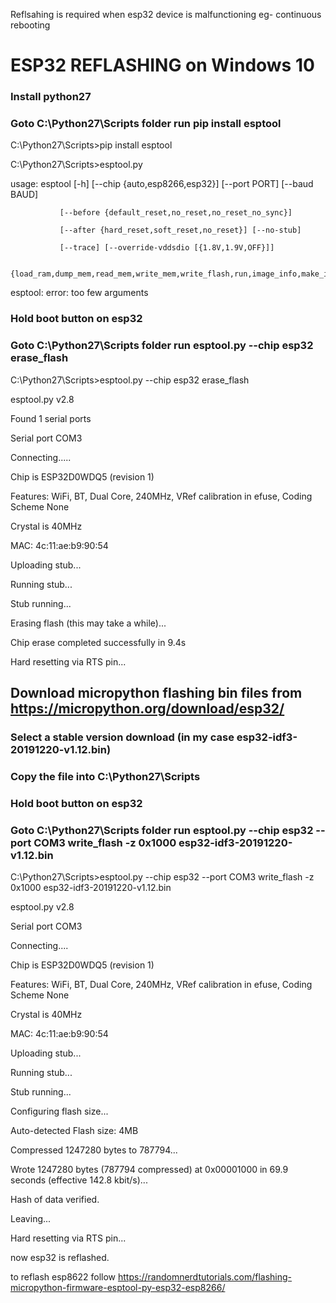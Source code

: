 Reflsahing is required when esp32 device is malfunctioning
eg- continuous rebooting


# ESP32 REFLASHING on Windows 10

### Install python27

### Goto C:\Python27\Scripts folder run pip install esptool 
C:\Python27\Scripts>pip install esptool 


C:\Python27\Scripts>esptool.py 

usage: esptool [-h] [--chip {auto,esp8266,esp32}] [--port PORT] [--baud BAUD] 

               [--before {default_reset,no_reset,no_reset_no_sync}] 

               [--after {hard_reset,soft_reset,no_reset}] [--no-stub] 

               [--trace] [--override-vddsdio [{1.8V,1.9V,OFF}]] 

               {load_ram,dump_mem,read_mem,write_mem,write_flash,run,image_info,make_image,elf2image,read_mac,chip_id,flash_id,read_flash_status,write_flash_status,read_flash,verify_flash,erase_flash,erase_region,version} 
 
esptool: error: too few arguments 


 
### Hold boot button on esp32
### Goto C:\Python27\Scripts folder run esptool.py --chip esp32 erase_flash 
 
 
C:\Python27\Scripts>esptool.py --chip esp32 erase_flash 

esptool.py v2.8 

Found 1 serial ports 

Serial port COM3 

Connecting..... 

Chip is ESP32D0WDQ5 (revision 1) 

Features: WiFi, BT, Dual Core, 240MHz, VRef calibration in efuse, Coding Scheme None 

Crystal is 40MHz 

MAC: 4c:11:ae:b9:90:54 

Uploading stub... 

Running stub... 

Stub running... 

Erasing flash (this may take a while)... 

Chip erase completed successfully in 9.4s 

Hard resetting via RTS pin... 





## Download micropython flashing bin files from https://micropython.org/download/esp32/ 
### Select a stable version download (in my case esp32-idf3-20191220-v1.12.bin)
### Copy the file into C:\Python27\Scripts
### Hold boot button on esp32
### Goto C:\Python27\Scripts folder run esptool.py --chip esp32 --port COM3 write_flash -z 0x1000 esp32-idf3-20191220-v1.12.bin 
 
 
C:\Python27\Scripts>esptool.py --chip esp32 --port COM3 write_flash -z 0x1000 esp32-idf3-20191220-v1.12.bin 

esptool.py v2.8 

Serial port COM3 

Connecting.... 

Chip is ESP32D0WDQ5 (revision 1) 

Features: WiFi, BT, Dual Core, 240MHz, VRef calibration in efuse, Coding Scheme None 

Crystal is 40MHz 

MAC: 4c:11:ae:b9:90:54 

Uploading stub... 

Running stub... 

Stub running... 

Configuring flash size... 

Auto-detected Flash size: 4MB 

Compressed 1247280 bytes to 787794... 

Wrote 1247280 bytes (787794 compressed) at 0x00001000 in 69.9 seconds (effective 142.8 kbit/s)... 

Hash of data verified. 

  

Leaving... 

Hard resetting via RTS pin... 

now esp32 is reflashed.

to reflash esp8622 follow https://randomnerdtutorials.com/flashing-micropython-firmware-esptool-py-esp32-esp8266/
